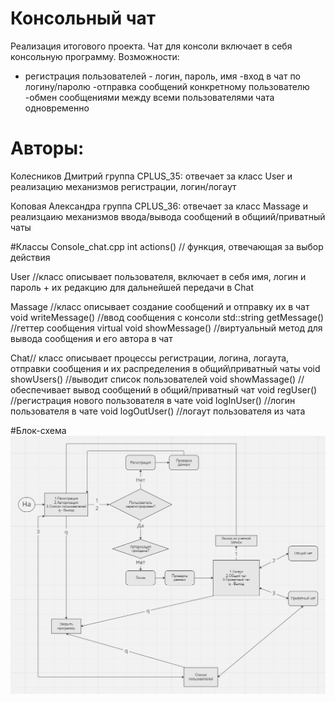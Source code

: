 # Консольный чат
Реализация итогового проекта. Чат для консоли включает в себя консольную программу. Возможности:
- регистрация пользователей - логин, пароль, имя
-вход в чат по логину/паролю
-отправка сообщений конкретному пользователю
-обмен сообщениями между всеми пользователями чата одновременно 
# Авторы:
Колесников Дмитрий группа CPLUS_35: отвечает за класс User и реализацию механизмов регистрации, логин/логаут

Коповая Александра группа CPLUS_36: отвечает за класс Massage и реализцаию механизмов ввода/вывода сообщений в общиий/приватный чаты

#Классы
Console_chat.cpp
int actions() // функция, отвечающая за выбор действия

User //класс описывает пользователя, включает в себя имя, логин и пароль + их редакцию для дальнейшей передачи в Chat

Massage //класс описывает создание сообщений и отправку их в чат
void writeMessage() //ввод сообщения с консоли
std::string getMessage() //геттер сообщения
virtual void showMessage() //виртуальный метод для вывода сообщения и его автора в чат

Chat// класс описывает процессы регистрации, логина, логаута, отправки сообщения и их распределения в общий\приватный чаты
void showUsers() //выводит список пользователей
void showMassage() //обеспечивает вывод сообщений в общий/приватный чат
void regUser() //регистрация нового пользователя в чате
void logInUser() //логин пользователя в чате
void logOutUser() //логаут пользователя из чата

#Блок-схема
![Блок-схема работы программы](Scheme.png)


